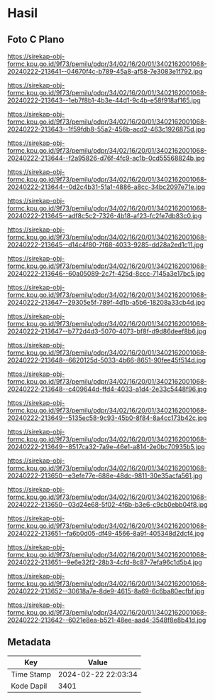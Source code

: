 # Hasil

## Foto C Plano

https://sirekap-obj-formc.kpu.go.id/9f73/pemilu/pdpr/34/02/16/20/01/3402162001068-20240222-213641--04670f4c-b789-45a8-af58-7e3083e1f792.jpg

https://sirekap-obj-formc.kpu.go.id/9f73/pemilu/pdpr/34/02/16/20/01/3402162001068-20240222-213643--1eb7f8b1-4b3e-44d1-9c4b-e58f918af165.jpg

https://sirekap-obj-formc.kpu.go.id/9f73/pemilu/pdpr/34/02/16/20/01/3402162001068-20240222-213643--1f59fdb8-55a2-456b-acd2-463c1926875d.jpg

https://sirekap-obj-formc.kpu.go.id/9f73/pemilu/pdpr/34/02/16/20/01/3402162001068-20240222-213644--f2a95826-d76f-4fc9-ac1b-0cd55568824b.jpg

https://sirekap-obj-formc.kpu.go.id/9f73/pemilu/pdpr/34/02/16/20/01/3402162001068-20240222-213644--0d2c4b31-51a1-4886-a8cc-34bc2097e71e.jpg

https://sirekap-obj-formc.kpu.go.id/9f73/pemilu/pdpr/34/02/16/20/01/3402162001068-20240222-213645--adf8c5c2-7326-4b18-af23-fc2fe7db83c0.jpg

https://sirekap-obj-formc.kpu.go.id/9f73/pemilu/pdpr/34/02/16/20/01/3402162001068-20240222-213645--d14c4f80-7f68-4033-9285-dd28a2ed1c11.jpg

https://sirekap-obj-formc.kpu.go.id/9f73/pemilu/pdpr/34/02/16/20/01/3402162001068-20240222-213646--60a05089-2c7f-425d-8ccc-7145a3e17bc5.jpg

https://sirekap-obj-formc.kpu.go.id/9f73/pemilu/pdpr/34/02/16/20/01/3402162001068-20240222-213647--29305e5f-789f-4d1b-a5b6-18208a33cb4d.jpg

https://sirekap-obj-formc.kpu.go.id/9f73/pemilu/pdpr/34/02/16/20/01/3402162001068-20240222-213647--b772d4d3-5070-4073-bf8f-d9d86deef8b6.jpg

https://sirekap-obj-formc.kpu.go.id/9f73/pemilu/pdpr/34/02/16/20/01/3402162001068-20240222-213648--6620125d-5033-4b66-8651-90fee45f514d.jpg

https://sirekap-obj-formc.kpu.go.id/9f73/pemilu/pdpr/34/02/16/20/01/3402162001068-20240222-213648--c409644d-ffd4-4033-a1d4-2e33c5448f96.jpg

https://sirekap-obj-formc.kpu.go.id/9f73/pemilu/pdpr/34/02/16/20/01/3402162001068-20240222-213649--5135ec58-9c93-45b0-8f84-8a4cc173b42c.jpg

https://sirekap-obj-formc.kpu.go.id/9f73/pemilu/pdpr/34/02/16/20/01/3402162001068-20240222-213649--8517ca32-7a9e-46e1-a814-2e0bc70935b5.jpg

https://sirekap-obj-formc.kpu.go.id/9f73/pemilu/pdpr/34/02/16/20/01/3402162001068-20240222-213650--e3efe77e-688e-48dc-9811-30e35acfa561.jpg

https://sirekap-obj-formc.kpu.go.id/9f73/pemilu/pdpr/34/02/16/20/01/3402162001068-20240222-213650--03d24e68-5f02-4f6b-b3e6-c9cb0ebb04f8.jpg

https://sirekap-obj-formc.kpu.go.id/9f73/pemilu/pdpr/34/02/16/20/01/3402162001068-20240222-213651--fa6b0d05-df49-4566-8a9f-405348d2dcf4.jpg

https://sirekap-obj-formc.kpu.go.id/9f73/pemilu/pdpr/34/02/16/20/01/3402162001068-20240222-213651--9e6e32f2-28b3-4cfd-8c87-7efa96c1d5b4.jpg

https://sirekap-obj-formc.kpu.go.id/9f73/pemilu/pdpr/34/02/16/20/01/3402162001068-20240222-213652--30618a7e-8de9-4615-8a69-6c6ba80ecfbf.jpg

https://sirekap-obj-formc.kpu.go.id/9f73/pemilu/pdpr/34/02/16/20/01/3402162001068-20240222-213642--6021e8ea-b521-48ee-aad4-3548f8e8b41d.jpg


## Metadata

| Key        | Value               |
| ---------- | ------------------- |
| Time Stamp | 2024-02-22 22:03:34 |
| Kode Dapil | 3401                |



